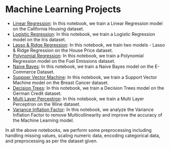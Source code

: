 # Machine Learning Projects

- [Linear Regression](/LinearRegression.ipynb): In this notebook, we train a Linear Regression model on the California Housing dataset.
- [Logistic Regression](/LogisticRegression.ipynb): In this notebook, we train a Logistic Regression model on the Iris dataset.
- [Lasso & Ridge Regression](/RidgeLassoRegression.ipynb): In this notebook, we train two models - Lasso & Ridge Regression on the House Price dataset.
- [Polynomial Regression](/PolynomialRegression.ipynb): In this notebook, we train a Polynomial Regression model on the Fuel Emissions dataset.
- [Naive Bayes](/NaiveBayes.ipynb): In this notebook, we train a Naive Bayes model on the E-Commerce Dataset.
- [Suppoer Vector Machine](/SupportVectorMachine.ipynb): In this notebook, we train a Support Vector Machine model on the Breast Cancer dataset.
- [Decision Trees](/DecisionTrees.ipynb): In this notebook, we train a Decision Trees model on the German Credit dataset.
- [Multi Layer Perceptron](/MultiLayerPerceptron.ipynb): In this notebook, we train a Multi Layer Perceptron on the Wine dataset.
- [Variance Inflation Factor](/VarianceInflationFactor.ipynb): In this notebook, we analyze the Variance Inflation Factor to remove Multicollinearity and improve the accuracy of the Machine Learning model.

In all the above notebooks, we perform some preprocessing including handling missing values, scaling numeric data, encoding categorical data, and preprocessing as per the dataset given.
